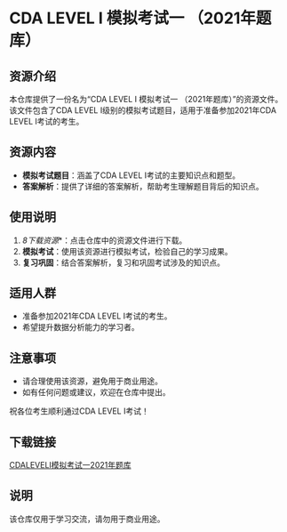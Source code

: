 # CDA LEVEL I 模拟考试一 （2021年题库）

## 资源介绍

本仓库提供了一份名为“CDA LEVEL I 模拟考试一 （2021年题库）”的资源文件。该文件包含了CDA LEVEL I级别的模拟考试题目，适用于准备参加2021年CDA LEVEL I考试的考生。

## 资源内容

- **模拟考试题目**：涵盖了CDA LEVEL I考试的主要知识点和题型。
- **答案解析**：提供了详细的答案解析，帮助考生理解题目背后的知识点。

## 使用说明

1. *8下载资源**：点击仓库中的资源文件进行下载。
2. **模拟考试**：使用该资源进行模拟考试，检验自己的学习成果。
3. **复习巩固**：结合答案解析，复习和巩固考试涉及的知识点。

## 适用人群

- 准备参加2021年CDA LEVEL I考试的考生。
- 希望提升数据分析能力的学习者。

## 注意事项

- 请合理使用该资源，避免用于商业用途。
- 如有任何问题或建议，欢迎在仓库中提出。

祝各位考生顺利通过CDA LEVEL I考试！

## 下载链接
[CDALEVELI模拟考试一2021年题库](https://pan.quark.cn/s/9e36f4c41d0b)

## 说明

该仓库仅用于学习交流，请勿用于商业用途。
